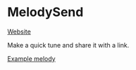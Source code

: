 # MelodySend

[Website](https://lewisc64.github.io/MelodySend/)

Make a quick tune and share it with a link.

[Example melody](https://lewisc64.github.io/MelodySend/?notes=0,37,4,4,33,4,8,42,4,12,33,4,16,35,4,20,30,4,24,42,4,32,9,1,32,37,4,36,33,4,40,42,4,44,33,4,0,9,1,4,9,1,6,8,1,8,6,1,12,9,1,16,8,1,20,8,1,22,6,1,24,11,1,28,18,1,36,9,1,38,8,1,40,6,1,44,1,1,48,4,8,56,6,1,28,30,4,48,44,4,52,37,4,56,35,4)
